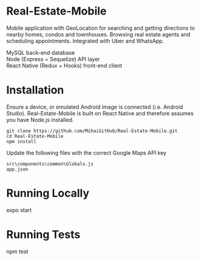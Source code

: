 # Real-Estate-Mobile

Mobile application with GeoLocation for searching and getting directions to nearby homes, condos and townhouses. Browsing real estate agents and scheduling appointments. Integrated with Uber and WhatsApp.

MySQL back-end database<br>
Node (Express + Sequelize) API layer<br>
React Native (Redux + Hooks) front-end client<br>

# Installation

Ensure a device, or emulated Android image is connected (i.e. Android Studio). Real-Estate-Mobile is built on React Native and therefore assumes you have Node.js installed.

`git clone https://github.com/MihaiGitHub/Real-Estate-Mobile.git`<BR>
`cd Real-Estate-Mobile`<br>
`npm install`

Update the following files with the correct Google Maps API key

`src\components\common\Globals.js`<br>
`app.json`

# Running Locally

expo start

# Running Tests

npm test

